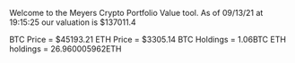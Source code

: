 Welcome to the Meyers Crypto Portfolio Value tool. 
As of 09/13/21 at 19:15:25 our valuation is $137011.4 

BTC Price = $45193.21
 ETH Price = $3305.14
BTC Holdings = 1.06BTC
 ETH holdings = 26.960005962ETH 
